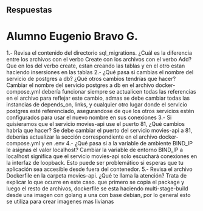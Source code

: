 ## Respuestas
# Alumno Eugenio Bravo G.
1.- Revisa el contenido del directorio sql_migrations. ¿Cuál es la diferencia entre los archivos con el verbo Create con los archivos con el verbo Add?
    Que en los del verbo create, estan creando las tablas y en el otro estan haciendo insersiones en las tablas
2.- ¿Qué pasa si cambias el nombre del servicio de postgres a db? ¿Qué otros cambios tendrías que hacer?
    Cambiar el nombre del servicio postgres a db en el archivo docker-compose.yml debería funcionar siempre se actualicen todas las referencias en el archivo para reflejar este cambio, admas se debe cambiar todas las instancias de depends_on, links, y cualquier otro lugar donde el servicio postgres esté referenciado, asegurandose de que los otros servicios estén configurados para usar el nuevo nombre en sus conexiones
3.- Si quisieramos que el servicio movies-api use el puerto 81, ¿Qué cambios habría que hacer?
    Se debe cambiar el puerto del servicio movies-api a 81, deberías actualizar la sección correspondiente en el archivo docker-compose.yml y en .env
4.- ¿Qué pasa si a la variable de ambiente BIND_IP le asignas el valor localhost?
    Cambiar la variable de entorno BIND_IP a localhost significa que el servicio movies-api solo escuchará conexiones en la interfaz de loopback. Esto puede ser problemático si esperas que tu aplicación sea accesible desde fuera del contenedor. 
5.- Revisa el archivo Dockerfile en la carpeta movies-api. ¿Qué te llama la atención? Trata de explicar lo que ocurre en este caso.
    que primero se copia el package y luego el resto de archivos, dockerfile se esta haciendo multi-stage-build desde una imagen con golang a una con base debian, por lo general esto se utiliza para crear imagenes mas livianas
